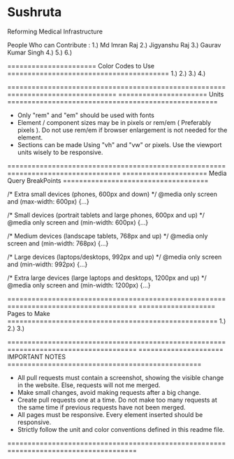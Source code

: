 # Sushruta
Reforming Medical Infrastructure


People Who can Contribute :
1.) Md Imran Raj
2.) Jigyanshu Raj
3.) Gaurav Kumar Singh
4.) 
5.)
6.)


====================== Color Codes to Use ========================================
1.)
2.)
3.)
4.)

=================================================================================
====================== Units ====================================================
* Only "rem" and "em" should be used with fonts
* Element / component sizes may be in pixels or rem/em ( Preferably pixels ). Do not use rem/em if browser enlargement is not needed for the element.
* Sections can be made Using "vh" and "vw" or pixels. Use the viewport units wisely to be responsive.

==================================================================================
===================== Media Query BreakPoints ====================================
     
   /* Extra small devices (phones, 600px and down) */
   @media only screen and (max-width: 600px) {...}

   /* Small devices (portrait tablets and large phones, 600px and up) */
   @media only screen and (min-width: 600px) {...}

   /* Medium devices (landscape tablets, 768px and up) */
   @media only screen and (min-width: 768px) {...}

   /* Large devices (laptops/desktops, 992px and up) */
   @media only screen and (min-width: 992px) {...}

   /* Extra large devices (large laptops and desktops, 1200px and up) */
   @media only screen and (min-width: 1200px) {...}

======================================================================================
=================== Pages to Make ====================================================
1.)
2.)
3.)

======================================================================================
===================== IMPORTANT NOTES ================================================
* All pull requests must contain a screenshot, showing the visible change in the website. Else, requests will not me merged.
* Make small changes, avoid making requests after a big change.
* Create pull requests one at a time. Do not make too many requests at the same time if previous requests have not been merged.
* All pages must be responsive. Every element inserted should be responsive.
* Strictly follow the unit and color conventions defined in this readme file.

======================================================================================

